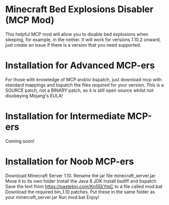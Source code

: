 # Minecraft Bed Explosions Disabler (MCP Mod)
This helpful MCP mod will allow you to disable bed explosions when sleeping, for example, in the nether. It will work for versions 1.10.2 onward, just create an issue if there is a version that you need supported.

# Installation for Advanced MCP-ers
For those with knowledge of MCP and/or bspatch, just download mcp with standard mappings and bspatch the files required for your version. This is a SOURCE patch, not a BINARY patch, so it is still open source whilst not disobeying Mojang's EULA!

# Installation for Intermediate MCP-ers
Coming soon!

# Installation for Noob MCP-ers

Download Minecraft Server 1.10.
Rename the jar file minecraft_server.jar
Move it to its own folder
Install the Java 8 JDK
Install bsdiff and bspatch
Save the text from https://pastebin.com/Kn5EkYmC to a file called mod.bat
Download the required bin_1.10 patches.
Put these in the same folder as your minecraft_server.jar
Run mod.bat
Enjoy!
